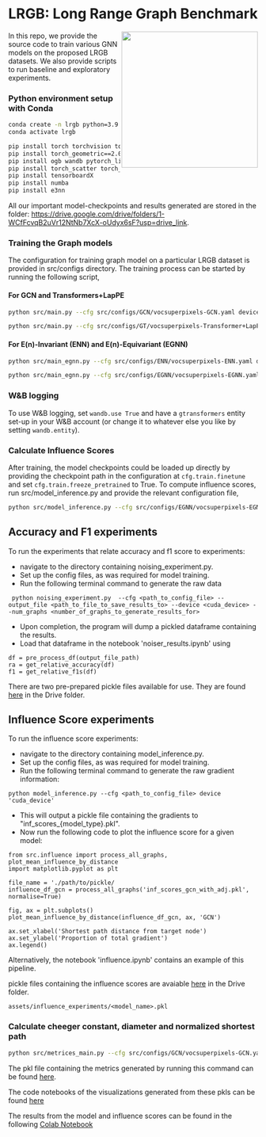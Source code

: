 # LRGB: Long Range Graph Benchmark

<img src="https://i.imgur.com/2LKoGbu.png" align="right" width="275"/>

In this repo, we provide the source code to train various GNN models on the proposed LRGB datasets. We also provide scripts to run baseline and exploratory experiments.


### Python environment setup with Conda

```bash
conda create -n lrgb python=3.9
conda activate lrgb

pip install torch torchvision torchaudio
pip install torch_geometric==2.0.2 performer-pytorch torchmetrics==0.7.2
pip install ogb wandb pytorch_lightning yacs 
pip install torch_scatter torch_sparse 
pip install tensorboardX
pip install numba
pip install e3nn
```
All our important model-checkpoints and results generated are stored in the folder: https://drive.google.com/drive/folders/1-WCfFcvqB2uVr12NtNb7XcX-oUdyx6sF?usp=drive_link.  

### Training the Graph models

The configuration for training graph model on a particular LRGB dataset is provided in src/configs directory. The training process can be started by running the following script,

#### For GCN and Transformers+LapPE

```bash
python src/main.py --cfg src/configs/GCN/vocsuperpixels-GCN.yaml device cuda:0 wandb.use False

python src/main.py --cfg src/configs/GT/vocsuperpixels-Transformer+LapPE.yaml device cuda:0 wandb.use False
```

#### For E(n)-Invariant (ENN) and E(n)-Equivariant (EGNN)

```bash
python src/main_egnn.py --cfg src/configs/ENN/vocsuperpixels-ENN.yaml device cuda:0 wandb.use False

python src/main_egnn.py --cfg src/configs/EGNN/vocsuperpixels-EGNN.yaml device cuda:0 wandb.use False
```

### W&B logging
To use W&B logging, set `wandb.use True` and have a `gtransformers` entity set-up in your W&B account (or change it to whatever else you like by setting `wandb.entity`).

### Calculate Influence Scores
After training, the model checkpoints could be loaded up directly by providing the checkpoint path in the configuration at `cfg.train.finetune` and set `cfg.train.freeze_pretrained` to True. To compute influence scores, run src/model_inference.py and provide the relevant configuration file,

```bash
python src/model_inference.py --cfg src/configs/EGNN/vocsuperpixels-EGNN.yaml device cuda:0 wandb.use False train.finetune /path/to/ckpt_dir train.freeze_pretrained True
```
## Accuracy and F1 experiments

To run the experiments that relate accuracy and f1 score to  experiments:
* navigate to the directory containing noising_experiment.py.
* Set up the config files, as was required for model training.
* Run the following terminal command to generate the raw data

``` python noising_experiment.py  --cfg <path_to_config_file> --output_file <path_to_file_to_save_results_to> --device <cuda_device> --num_graphs <number_of_graphs_to_generate_results_for>```

* Upon completion, the program will dump a pickled dataframe containing the results.
* Load that dataframe in the notebook 'noiser_results.ipynb' using
```
df = pre_process_df(output_file_path)
ra = get_relative_accuracy(df)
f1 = get_relative_f1s(df)  
```

There are two pre-prepared pickle files available for use. They are found [here](https://drive.google.com/drive/folders/1Iid9kDdQUYmz72YZGIYCnY_7PJO3GEQv?usp=drive_link) in the Drive folder. 

## Influence Score experiments

To run the influence score experiments:
* navigate to the directory containing model_inference.py.
* Set up the config files, as was required for model training.
* Run the following terminal command to generate the raw gradient information:

```
python model_inference.py --cfg <path_to_config_file> device 'cuda_device'
```

* This will output a pickle file containing the gradients to "inf_scores_{model_type}.pkl".
* Now run the following code to plot the influence score for a given model:

```
from src.influence import process_all_graphs, plot_mean_influence_by_distance
import matplotlib.pyplot as plt

file_name = './path/to/pickle/
influence_df_gcn = process_all_graphs('inf_scores_gcn_with_adj.pkl', normalise=True)

fig, ax = plt.subplots()
plot_mean_influence_by_distance(influence_df_gcn, ax, 'GCN')

ax.set_xlabel('Shortest path distance from target node')
ax.set_ylabel('Proportion of total gradient')
ax.legend()
```

Alternatively, the notebook 'influence.ipynb' contains an example of this pipeline.

pickle files containing the influence scores are avaiable [here](https://drive.google.com/drive/folders/1tkGMnsWToAlNG4nW6eeIW9xaTKnTJaCj?usp=drive_link) in the Drive folder. 

```assets/influence_experiments/<model_name>.pkl```


### Calculate cheeger constant, diameter and normalized shortest path

```bash
python src/metrices_main.py --cfg src/configs/GCN/vocsuperpixels-GCN.yaml device cuda:0 wandb.use False
```
The pkl file containing the metrics generated by running this command can be found [here](https://drive.google.com/drive/folders/1f3jMDr6hJXX_vEBuNDS6730AKFBWJMbd?usp=sharing).

The code notebooks of the visualizations generated from these pkls can be found [here](https://drive.google.com/drive/folders/1JWc788ZDELHzmhzFfajhj85_ZC18bpRI?usp=sharing)


The results from the model and influence scores can be found in the following [Colab Notebook](https://colab.research.google.com/drive/1xo6bwSLNyTyebs5LWpRTRuvDq4tYEeJB?usp=sharing)
